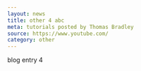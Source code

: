 ```yaml
---
layout: news
title: other 4 abc
meta: tutorials posted by Thomas Bradley
source: https://www.youtube.com/
category: other
---
```


blog entry 4
